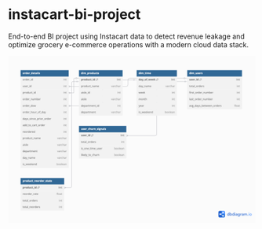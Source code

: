 # instacart-bi-project
End-to-end BI project using Instacart data to detect revenue leakage and optimize grocery e-commerce operations with a modern cloud data stack.


![Instacart Data Model](./InstacartBI_Star_Schema_v1.png)
